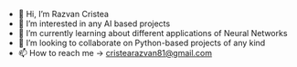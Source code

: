 - 👋 Hi, I’m Razvan Cristea
- 👀 I’m interested in any AI based projects
- 🌱 I’m currently learning about different applications of Neural Networks
- 💞️ I’m looking to collaborate on Python-based projects of any kind
- 📫 How to reach me -> cristearazvan81@gmail.com

<!---
rcristea10/rcristea10 is a ✨ special ✨ repository because its `README.md` (this file) appears on your GitHub profile.
You can click the Preview link to take a look at your changes.
--->
